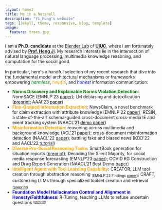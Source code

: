 ```yaml
---
layout: home2
title: Me in a Nutshell
description: "Yi Fung's website"
tags: [Jekyll, theme, responsive, blog, template]
image:
  feature: trees.jpg
---
```


I am a <b>Ph.D. candidate</b> at the <a href="https://blender.cs.illinois.edu/" target="_blank">Blender Lab</a> of <a href="https://cs.illinois.edu/" target="_blank"><b>UIUC</b></a>, where I am fortunately advised by <a href="https://blender.cs.illinois.edu/hengji.html" target="_blank"><b>Prof. Heng Ji</b></a>. My research interests lie in the intersection of natural language processing, multimedia knowledge reasoning, and computation for the social good.
<br/><br/>
In particular, here's a handful selection of my recent research that dive into the fundamental model architectural mechanisms or frameworks empowering <i><font color="green">harmless</font></i>, <i><font color="orange">helpful</font></i>, and <i><font color="blue">honest</font></i> information communication:
* <b><font color="green">Norms Discovery and Explainable Norms Violation Detection</font></b>: NormSAGE (EMNLP'23 <a href="https://arxiv.org/abs/2210.08604" target="_blank">paper</a>); LM debiasing and detoxification (<a href="https://arxiv.org/abs/2305.12798" target="_blank">preprint</a>; AAAI'23 <a href="https://ojs.aaai.org/index.php/AAAI/article/view/26279" target="_blank">paper</a>)
* <b><font color="orange">Fine-Grained Information Extraction</font></b>: NewsClaim, a novel benchmark for claim extraction with attribute knowledge (EMNLP'22 <a href="https://arxiv.org/abs/2112.08544" target="_blank">paper</a>); RESIN, a state-of-the-art schema-guided cross-document cross-media IE and event tracking system (NAACL'21 <a href="https://aclanthology.org/2021.naacl-demos.16/" target="_blank">demo paper</a>)
* <b><font color="orange">Misinformation Detection</font></b>: reasoning across multimedia and background knowledge (ACL'21 <a href="http://scholar.google.es/citations?user=eUae2K0AAAAJ" target="_blank">paper</a>); cross-document misinformation detection (NAACL'22 <a href="https://aclanthology.org/2022.naacl-main.40/" target="_blank">paper</a>); battling fake and biased news (KDD'22 and AACL'22 <a href="https://dl.acm.org/doi/abs/10.1145/3534678.3542615" target="_blank">tutorial</a>)
* <b><font color="orange">Diverse Pro-Social Reasoning Tasks</font></b>: SmartBook generation for situation reports (<a href="https://arxiv.org/pdf/2303.14337.pdf" target="_blank">preprint</a>); Decoding the Silent Majority, for social media response forecasting (EMNLP'23 <a href="https://arxiv.org/pdf/2310.13297.pdf" target="_blank">paper</a>); COVID KG Construction and Drug Report Generation (NAACL'21 Best Demo <a href="https://aclanthology.org/2021.naacl-demos.8/" target="_blank">paper</a>)
* <b><font color="orange">Intelligent Agent with Tool Learning Capability</font></b>: CREATOR, LLM tool creation through abstraction reasoning <sub>(EMNLP'23 Findings <a href="https://arxiv.org/pdf/2305.14318.pdf" target="_blank">paper</a>)</sub>; CRAFT, customizing LLMs through specialized toolset creation and retrieval <sub>(<a href="https://arxiv.org/abs/2309.17428" target="_blank">preprint</a>)</sub>
* <b><font color="blue">Foundation Model Hallucination Control and Alignment in Honesty/Faithfulness</font></b>: R-Tuning, teaching LLMs to refuse uncertain questions <sup><sub>(<a href="https://arxiv.org/abs/2311.09677" target="_blank">preprint</a>)</sub></sup>
